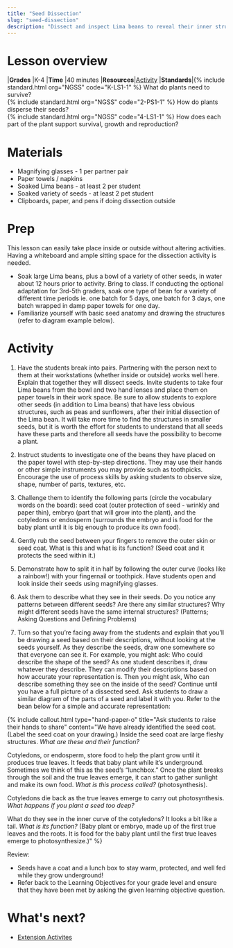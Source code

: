 ```yaml
---
title: "Seed Dissection"
slug: "seed-dissection"
description: "Dissect and inspect Lima beans to reveal their inner structure"
---
```


# Lesson overview

|**Grades**   |K-4
|**Time**     |40 minutes
|**Resources**|[Activity](#activity)
|**Standards**|{% include standard.html org="NGSS" code="K-LS1-1" %} What do plants need to survive?<br>{% include standard.html org="NGSS" code="2-PS1-1" %} How do plants disperse their seeds?<br>{% include standard.html org="NGSS" code="4-LS1-1" %} How does each part of the plant support survival, growth and reproduction?

# Materials

- Magnifying glasses - 1 per partner pair
- Paper towels / napkins
- Soaked Lima beans - at least 2 per student
- Soaked variety of seeds - at least 2 pet student
- Clipboards, paper, and pens if doing dissection outside

# Prep

This lesson can easily take place inside or outside without altering activities. Having a whiteboard and ample sitting space for the dissection activity is needed.

- Soak large Lima beans, plus a bowl of a variety of other seeds, in water about 12 hours prior to activity. Bring to class. If conducting the optional adaptation for 3rd-5th graders, soak one type of bean for a variety of different time periods ie. one batch for 5 days, one batch for 3 days, one batch wrapped in damp paper towels for one day.
- Familiarize yourself with basic seed anatomy and drawing the structures (refer to diagram example below).

# Activity

1) Have the students break into pairs. Partnering with the person next to them at their workstations (whether inside or outside) works well here. Explain that together they will dissect seeds. Invite students to take four Lima beans from the bowl and two hand lenses and place them on paper towels in their work space. Be sure to allow students to explore other seeds (in addition to Lima beans) that have less obvious structures, such as peas and sunflowers, after their initial dissection of the Lima bean. It will take more time to find the structures in smaller seeds, but it is worth the effort for students to understand that all seeds have these parts and therefore all seeds have the possibility to become a plant.

2) Instruct students to investigate one of the beans they have placed on the paper towel with step-by-step directions. They may use their hands or other simple instruments you may provide such as toothpicks. Encourage the use of process skills by asking students to observe size, shape, number of parts, textures, etc.

3) Challenge them to identify the following parts (circle the vocabulary words on the board): seed coat (outer protection of seed - wrinkly and paper thin), embryo (part that will grow into the plant), and the cotyledons or endosperm (surrounds the embryo and is food for the baby plant until it is big enough to produce its own food).

4) Gently rub the seed between your fingers to remove the outer skin or seed coat. What is this and what is its function? (Seed coat and it protects the seed within it.)

5) Demonstrate how to split it in half by following the outer curve (looks like a rainbow!) with your fingernail or toothpick. Have students open and look inside their seeds using magnifying glasses.

6) Ask them to describe what they see in their seeds. Do you notice any patterns between different seeds? Are there any similar structures? Why might different seeds have the same internal structures? (Patterns; Asking Questions and Defining Problems)

7) Turn so that you’re facing away from the students and explain that you’ll be drawing a seed based on their descriptions, without looking at the seeds yourself. As they describe the seeds, draw one somewhere so that everyone can see it. For example, you might ask: Who could describe the shape of the seed? As one student describes it, draw whatever they describe. They can modify their descriptions based on how accurate your representation is. Then you might ask, Who can describe something they see on the inside of the seed? Continue until you have a full picture of a dissected seed. Ask students to draw a similar diagram of the parts of a seed and label it with you. Refer to the bean below for a simple and accurate representation:

{%
include callout.html
type="hand-paper-o"
title="Ask students to raise their hands to share"
content="We have already identified the seed coat. (Label the seed coat on your drawing.) Inside the seed coat are large fleshy structures. _What are these and their function?_

Cotyledons, or endosperm, store food to help the plant grow until it produces true leaves. It feeds that baby plant while it’s underground. Sometimes we think of this as the seed’s “lunchbox.” Once the plant breaks through the soil and the true leaves emerge, it can start to gather sunlight and make its own food. _What is this process called?_ (photosynthesis).

Cotyledons die back as the true leaves emerge to carry out photosynthesis. _What happens if you plant a seed too deep?_

What do they see in the inner curve of the cotyledons? It looks a bit like a tail. _What is its function?_ (Baby plant or embryo, made up of the first true leaves and the roots. It is food for the baby plant until the first true leaves emerge to photosynthesize.)"
%}

Review:

- Seeds have a coat and a lunch box to stay warm, protected, and well fed while they grow underground!
- Refer back to the Learning Objectives for your grade level and ensure that they have been met by asking the given learning objective question.

# What's next?

* [Extension Activites](../seeds/extension.md)
